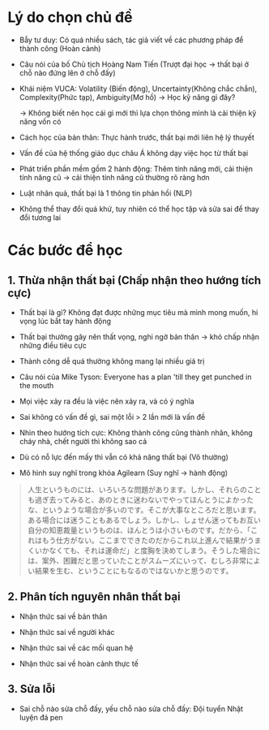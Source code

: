 # Lý do chọn chủ đề
- Bẫy tư duy: Có quá nhiều sách, tác giả viết về các phương pháp để thành công (Hoàn cảnh)

- Câu nói của bố Chủ tịch Hoàng Nam Tiến (Trượt đại học -> thất bại ở chỗ nào đứng lên ở chỗ đấy)
  
- Khái niệm VUCA: Volatility (Biến động), Uncertainty(Không chắc chắn), Complexity(Phức tạp), Ambiguity(Mơ hồ) -> Học kỹ năng gì đây? 

    → Không biết nên học cái gì mới thì lựa chọn thông mình là cải thiện kỹ năng vốn có
   
- Cách học của bản thân: Thực hành trước, thất bại mới liên hệ lý thuyết
  
- Vấn đề của hệ thống giáo dục châu Á không dạy việc học từ thất bại
   
- Phát triển phần mềm gồm 2 hành động: Thêm tính năng mới, cải thiện tính năng cũ -> cải thiện tính năng cũ thường rõ ràng hơn
  
- Luật nhân quả, thất bại là 1 thông tin phản hồi (NLP)
  
- Không thể thay đổi quá khứ, tuy nhiên có thể học tập và sửa sai để thay đổi tương lai

# Các bước để học
## 1. Thừa nhận thất bại (Chấp nhận theo hướng tích cực)

- Thất bại là gì? Không đạt được những mục tiêu mà mình mong muốn, hi vọng lúc bắt tay hành động
  
- Thất bại thường gây nên thất vọng, nghi ngờ bản thân -> khó chấp nhận những điều tiêu cực

- Thành công dễ quá thường không mang lại nhiều giá trị

- Câu nói của Mike Tyson: Everyone has a plan 'till they get punched in the mouth
  
- Mọi việc xảy ra đều là việc nên xảy ra, và có ý nghĩa

- Sai không có vấn đề gì, sai một lỗi > 2 lần mới là vấn đề
  
- Nhìn theo hướng tích cực: Không thành công cũng thành nhân, không cháy nhà, chết người thì không sao cả

- Dù có nỗ lực đến mấy thì vẫn có khả năng thất bại (Vô thường)

- Mô hình suy nghĩ trong khóa Agilearn (Suy nghĩ -> hành động)
  
> 人生というものには、いろいろな問題があります。しかし、それらのことも過ぎ去ってみると、あのときに迷わないでやってほんとうによかったな、というような場合が多いのです。そこが大事なところだと思います。ある場合には迷うこともあるでしょう。しかし、しょせん迷ってもお互い自分の知恵裁量というものは、ほんとうは小さいものです。だから、「これはもう仕方がない。ここまでできたのだからこれ以上進んで結果がうまくいかなくても、それは運命だ」と度胸を決めてしまう。そうした場合には、案外、困難だと思っていたことがスムーズにいって、むしろ非常によい結果を生む、ということにもなるのではないかと思うのです。


## 2. Phân tích nguyên nhân thất bại

- Nhận thức sai về bản thân
  
- Nhận thức sai về người khác
  
- Nhận thức sai về các mối quan hệ
  
- Nhận thức sai về hoàn cảnh thực tế 
  

## 3. Sửa lỗi

- Sai chỗ nào sửa chỗ đấy, yếu chỗ nào sửa chỗ đấy: Đội tuyển Nhật luyện đá pen